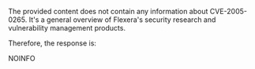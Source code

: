 The provided content does not contain any information about CVE-2005-0265. It's a general overview of Flexera's security research and vulnerability management products.

Therefore, the response is:

NOINFO